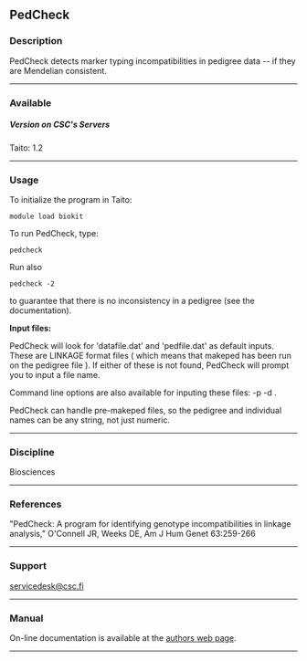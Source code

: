 ## PedCheck

### Description

PedCheck detects marker typing incompatibilities in pedigree data -- if they are Mendelian consistent.

* * *

### Available

##### Version on CSC's Servers

Taito: 1.2

* * *

### Usage

To initialize the program in Taito:

    module load biokit

To run PedCheck, type:

    pedcheck

Run also

    pedcheck -2

to guarantee that there is no inconsistency in a pedigree (see the documentation).

**Input files:**

PedCheck will look for 'datafile.dat' and 'pedfile.dat' as default inputs. These are LINKAGE format files ( which means that makeped has been run on the pedigree file ). If either of these is not found, PedCheck will prompt you to input a file name.

Command line options are also available for inputing these files: -p -d .

PedCheck can handle pre-makeped files, so the pedigree and individual names can be any string, not just numeric.

* * *

### Discipline

Biosciences  

* * *

### References

"PedCheck: A program for identifying genotype incompatibilities in linkage analysis," O'Connell JR, Weeks DE, Am J Hum Genet 63:259-266

* * *

### Support

servicedesk@csc.fi

* * *

### Manual

On-line documentation is available at the [authors web page](http://watson.hgen.pitt.edu/register/docs/pedcheck.html).

* * *